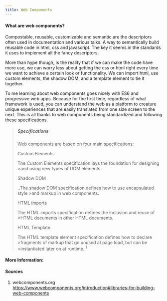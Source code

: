 ```yaml
---
title: Web Components
---
```

#### What are web components?

Compostable, reusable, customizable and semantic are the descriptors often used in documentation and various talks. A way to semantically build reusable code in html, css and javascript. The key it seems in the standards it uses to implement all the fancy descriptors.

More than hype though, is the reality that if we can make the code have more use, we can worry less about getting the css or html right every time we want to achieve a certain look or functionality. We can import html, use custom elements, the shadow DOM, and a template element to tie it together.

To me learning about web components goes nicely with ES6 and progressive web apps. Because for the first time, regardless of what framework is used, you can understand the web as a platform to creature unique experiences that are easily translated from one size screen to the next. This is all thanks to web components being standardized and following these specifications.


>##### Specifications
>
>Web components are based on four main specifications:
>
>Custom Elements
>
>The Custom Elements specification lays the foundation for designing >and using new types of DOM elements.
>
>Shadow DOM
>
>..The shadow DOM specification defines how to use encapsulated style >and markup in web components.
>
>HTML imports
>
>The HTML imports specification defines the inclusion and reuse of >HTML documents in other HTML documents.
>
>HTML Template
>
>The HTML template element specification defines how to declare >fragments of markup that go unused at page load, but can be >instantiated later on at runtime.
<sup>1</sup>


#### More Information:



#### Sources

1. webcomponents.org https://www.webcomponents.org/introduction#libraries-for-building-web-components
